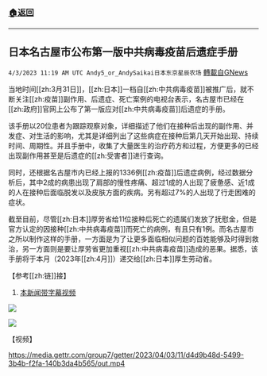 ###  [:house:返回](README.md)
---


## 日本名古屋市公布第一版中共病毒疫苗后遗症手册
`4/3/2023 11:19 AM UTC Andy5_or_AndySaikai日本东京星辰农场` [轉載自GNews](https://gnews.org/articles/1068709)

          

当地时间[[zh:3月31日]]，[[zh:日本]]一档自[[zh:中共病毒疫苗]]被推广后，就不断关注[[zh:疫苗]]副作用、后遗症、死亡案例的电视台表示，名古屋市已经在[[zh:政府]]官网上公布了第一版应对[[zh:中共病毒疫苗]]后遗症的手册。

该手册以20位患者为跟踪观察对象，详细描述了他们在接种后出现的副作用、并发症、对生活的影响，尤其是详细列出了这些病症在接种后第几天开始出现、持续时间、周期性。并且手册中，收集了大量医生的治疗药方和过程，方便更多的已经出现副作用甚至是后遗症的[[zh:受害者]]进行查询。

同时，还根据名古屋市内已经上报的1336例[[zh:疫苗]]后遗症病例，经过数据分析后，其中2成的病患出现了肩部的慢性疼痛、超过1成的人出现了疲惫感、近1成的人在接种后面临脱发以及皮肤方面的疾病。另有超过7%的人出现了行走困难的症状。

截至目前，尽管[[zh:日本]]厚劳省给11位接种后死亡的遗属们发放了抚慰金，但是官方认定的因接种[[zh:中共病毒疫苗]]而死亡的病例，有且只有1例。而名古屋市之所以制作这样的手册，一方面是为了让更多面临相似问题的百姓能够及时得到救治，另一方面则是要让厚劳省更加重视[[zh:中共病毒疫苗]]造成的恶果。据悉，该手册将于本月（2023年[[zh:4月]]）递交给[[zh:日本]]厚生劳动省。
         

【参考[[zh:链]]接】

1. [本新闻带字幕视频](https://gettr.com/post/p2dcgw16910)


![](https://i.imgur.com/xay8CK3.png)

![](https://i.imgur.com/sT5aIVh.png)

【视频】


https://media.gettr.com/group7/getter/2023/04/03/11/d4d9b48d-5499-3b4b-f2fa-140b3da4b565/out.mp4


